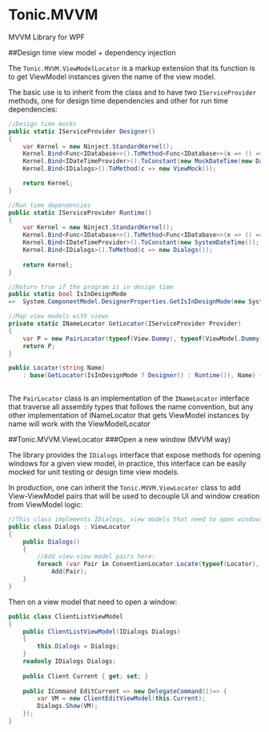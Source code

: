 # Tonic.MVVM
MVVM Library for WPF

##Design time view model + dependency injection

The `Tonic.MVVM.ViewModelLocator` is a markup extension that its function 
is to get ViewModel instances given the name of the view model.

The basic use is to inherit from the class and to have two `IServiceProvider` methods, one for design time dependencies and other for run time dependencies:

```c#
//Design time mocks
public static IServiceProvider Designer()
{
    var Kernel = new Ninject.StandardKernel();
    Kernel.Bind<Func<IDatabase>>().ToMethod<Func<IDatabase>>(x => () => new InMemoryDatabase(new MockContext()));
    Kernel.Bind<IDateTimeProvider>().ToConstant(new MockDateTime(new DateTime(2013, 05, 27)));
    Kernel.Bind<IDialogs>().ToMethod(c => new ViewMock());

    return Kernel;
}

//Run time dependencies
public static IServiceProvider Runtime()
{
    var Kernel = new Ninject.StandardKernel();
    Kernel.Bind<Func<IDatabase>>().ToMethod<Func<IDatabase>>(x => () => new ContextDatabase(new Db()));
    Kernel.Bind<IDateTimeProvider>().ToConstant(new SystemDateTime());
    Kernel.Bind<IDialogs>().ToMethod(c => new Dialogs());
    
    return Kernel;
}

//Return true if the program is in design time
public static bool IsInDesignMode
=>  System.ComponentModel.DesignerProperties.GetIsInDesignMode(new System.Windows.DependencyObject());

//Map view models with views
private static INameLocator GetLocator(IServiceProvider Provider)
{
    var P = new PairLocator(typeof(View.Dummy), typeof(ViewModel.Dummy), Provider);
    return P;
}

public Locator(string Name)
    : base(GetLocator(IsInDesignMode ? Designer() : Runtime()), Name) { }
    

```

The `PairLocator` class is an implementation of the `INameLocator` 
interface that traverse all assembly types that follows the name convention, 
but any other implementation of INameLocator that gets ViewModel instances by name will work with the ViewModelLocator

##Tonic.MVVM.ViewLocator
###Open a new window (MVVM way)

The library provides the `IDialogs` interface that expose methods for opening windows for a given view model, in practice, this interface can be easily mocked for unit testing or design time view models.

In production, one can inherit the `Tonic.MVVM.ViewLocator` class to add View-ViewModel pairs that will be used to decouple UI and window creation from ViewModel logic:

```c#
//This class implements IDialogs, view models that need to open windows can depend on the IDialogs interface
public class Dialogs : ViewLocator
{
    public Dialogs()
    {
        //Add view-view model pairs here:
        foreach (var Pair in ConventionLocator.Locate(typeof(Locator), typeof(ViewModel.Dummy)))
            Add(Pair);
    }
}
```

Then on a view model that need to open a window:
```c#
public class ClientListViewModel
{  
    public ClientListViewModel(IDialogs Dialogs)
    {
        this.Dialogs = Dialogs;
    }
    readonly IDialogs Dialogs;
    
    public Client Current { get; set; }
    
    public ICommand EditCurrent => new DelegateCommand(()=> {
        var VM = new ClientEditViewModel(this.Current);
        Dialogs.Show(VM);
    });
}
```
